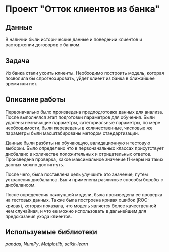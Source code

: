 # Проект "Отток клиентов из банка"


## Данные
 В наличии были исторические данные и поведении клиентов и расторжении договоров с банком.


## Задача
Из банка стали ухоить клиенты. Необходимо построить модель, которая позволила бы спрогнозировать, уйдет клиент из банка в ближайшее время или нет.


## Описание работы
Первоначально было произведена предподготовка данных для анализа. После выполнялся этап подготовки параметров для обучения. Были удалены незначащие параметры, категориальные параметры, по мере необходимости, были переведены в количественные, числовые же параметры были масштабированы методом стандартизации.

Данные были разбиты на обучающую, валидационную и тестовую выборки. Было определено что в первоначальных классах присутствует дисбаланс в количестве положительных и отрицательных ответов. Произведена проверка, какое максимальное значение f1-меры на таких данных можно достигнуть.

После чего, была поставлена цель улучшить это значение, путем устранения дисбаланса. Были применены различные способы борьбы с дисбалансом. 

После определения наилучшей модели, была произведена ее проверка на тестовых данных. Также была построена кривая ошибок (ROC-кривая), которая показала, что модель является более качественной чем случайная, и что ее можно использовать в дальнейшем для предсказания ухода клиентов.


## Используемые библиотеки
*pandas*, *NumPy*, *Matplotlib*, *scikit-learn*